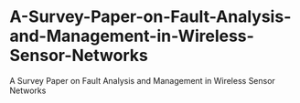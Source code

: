 # A-Survey-Paper-on-Fault-Analysis-and-Management-in-Wireless-Sensor-Networks
A Survey Paper on Fault Analysis and Management in Wireless Sensor Networks
